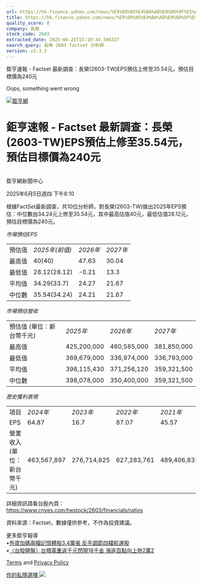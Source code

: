 ```yaml
---
url: https://hk.finance.yahoo.com/news/%E9%89%85%E4%BA%A8%E9%80%9F%E5%A0%B1-factset-%E6%9C%80%E6%96%B0%E8%AA%BF%E6%9F%A5-%E9%95%B7%E6%A6%AE-2603-001033487.html
title: https://hk.finance.yahoo.com/news/%E9%89%85%E4%BA%A8%E9%80%9F%E5%A0%B1-factset-%E6%9C%80%E6%96%B0%E8
quality_score: 8
company: 長榮
stock_code: 2603
extracted_date: 2025-06-25T15:10:34.394327
search_query: 長榮 2603 factset 分析師
version: v3.3.3
---
```


鉅亨速報 - Factset 最新調查：長榮(2603-TW)EPS預估上修至35.54元，預估目標價為240元 


Oops, something went wrong

 

[![鉅亨網](https://s.yimg.com/ny/api/res/1.2/UM5hrThmhlnSiBO4o4qlLg--/YXBwaWQ9aGlnaGxhbmRlcjt3PTE0NjtoPTQ4O2NmPXdlYnA-/https://s.yimg.com/os/creatr-uploaded-images/2020-01/147c7630-36ab-11ea-ae7c-5ee7a0016555)](http://www.cnyes.com/ "鉅亨網")

# 鉅亨速報 - Factset 最新調查：長榮(2603-TW)EPS預估上修至35.54元，預估目標價為240元

![](data:image/gif;base64,R0lGODlhAQABAIAAAAAAAP///ywAAAAAAQABAAACAUwAOw==)

鉅亨網新聞中心

2025年6月5日週四 下午8:10

根據FactSet最新調查，共10位分析師，對長榮(2603-TW)做出2025年EPS預估：中位數由34.24元上修至35.54元，其中最高估值40元，最低估值28.12元，預估目標價為240元。

*市場預估EPS*

|  |  |  |  |
| --- | --- | --- | --- |
| 預估值 | *2025年(前值)* | *2026年* | *2027年* |
| 最高值 | 40(40) | 47.63 | 30.04 |
| 最低值 | 28.12(28.12) | -0.21 | 13.3 |
| 平均值 | 34.29(33.7) | 24.27 | 21.67 |
| 中位數 | 35.54(34.24) | 24.21 | 21.67 |

*市場預估營收*

|  |  |  |  |
| --- | --- | --- | --- |
| 預估值 (單位：新台幣千元) | *2025年* | *2026年* | *2027年* |
| 最高值 | 425,200,000 | 460,585,000 | 381,850,000 |
| 最低值 | 369,679,000 | 336,974,000 | 336,793,000 |
| 平均值 | 398,115,430 | 371,256,120 | 359,321,500 |
| 中位數 | 398,078,000 | 350,400,000 | 359,321,500 |

*歷史獲利表現*

|  |  |  |  |  |
| --- | --- | --- | --- | --- |
| 項目 | *2024年* | *2023年* | *2022年* | *2021年* |
| EPS | 64.87 | 16.7 | 87.07 | 45.57 |
| 營業收入 (單位：新台幣千元) | 463,567,897 | 276,714,825 | 627,283,761 | 489,406,832 |

詳細資訊請看台股內頁：  
<https://www.cnyes.com/twstock/2603/financials/ratios>

資料來源：Factset，數據僅供參考，不作為投資建議。

更多鉅亨報導  
•[外資加碼兩檔記憶體股3.4萬張 反手調節四檔航運股](https://news.cnyes.com/news/id/6008640?utm_source=yahoo&utm_medium=RSS&utm_campaign=relate)  
•[〈台股開盤〉台積電重返千元閃現18千金 漲逾百點向上拚2萬2](https://news.cnyes.com/news/id/6007744?utm_source=yahoo&utm_medium=RSS&utm_campaign=relate)

[Terms](https://guce.yahoo.com/terms?locale=zh-Hant-HK)  and [Privacy Policy](https://guce.yahoo.com/privacy-policy?locale=zh-Hant-HK)

[你的私隱選擇 ![](https://s.yimg.com/dv/static/siteApp/img/privacy-choice-control.png)](https://guce.yahoo.com/state-controls?locale=zh-Hant-HK&state=VA)